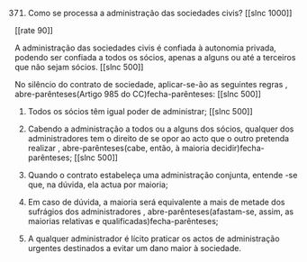 371. Como se processa a administração das sociedades civis?
[[slnc 1000]]

[[rate 90]]

A administração das sociedades civis é confiada à  autonomia privada, podendo ser confiada a  todos os
sócios, apenas a  alguns ou até a  terceiros que não sejam sócios.
[[slnc 500]]

No silêncio do contrato de sociedade, aplicar-se-ão as seguintes regras , abre-parênteses(Artigo 985 do CC)fecha-parênteses:
[[slnc 500]]

1)  Todos os sócios têm igual poder de administrar;
[[slnc 500]]

2)  Cabendo a  administração a  todos ou  a  alguns dos sócios, qualquer dos administradores tem o
direito de se opor ao acto que o outro pretenda realizar , abre-parênteses(cabe, então, à maioria decidir)fecha-parênteses;
[[slnc 500]]

3)  Quando o contrato estabeleça uma administração conjunta, entende -se que, na dúvida, ela actua por maioria;

4)  Em caso de dúvida, a maioria será equivalente a mais de metade dos sufrágios dos administradores , abre-parênteses(afastam-se, assim, as maiorias relativas e qualificadas)fecha-parênteses;

5) A qualquer administrador é lícito praticar os actos de administração urgentes destinados a evitar um dano maior à sociedade.
